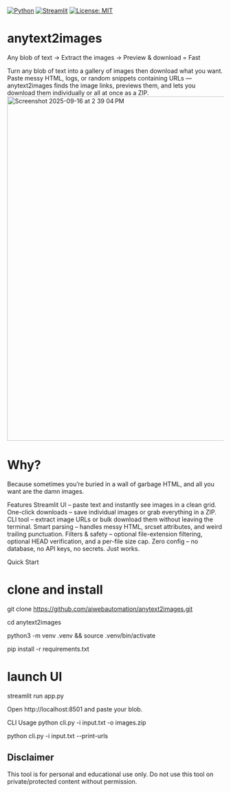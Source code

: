 [![Python](https://img.shields.io/badge/python-3.9%2B-blue.svg)](https://www.python.org/)
[![Streamlit](https://img.shields.io/badge/streamlit-app-red.svg)](https://streamlit.io/)
[![License: MIT](https://img.shields.io/badge/License-MIT-green.svg)](LICENSE)

# anytext2images
Any blob of text → Extract the images → Preview & download = Fast

Turn any blob of text into a gallery of images then download what you want.
Paste messy HTML, logs, or random snippets containing URLs — anytext2images finds the image links, previews them, and lets you download them individually or all at once as a ZIP.
<img width="800" height="800" alt="Screenshot 2025-09-16 at 2 39 04 PM" src="https://github.com/user-attachments/assets/be51a739-9c7a-4e19-9f2f-238aff8cbfe5" />

# Why?
Because sometimes you’re buried in a wall of garbage HTML, and all you want are the damn images.

Features
Streamlit UI – paste text and instantly see images in a clean grid.
One-click downloads – save individual images or grab everything in a ZIP.
CLI tool – extract image URLs or bulk download them without leaving the terminal.
Smart parsing – handles messy HTML, srcset attributes, and weird trailing punctuation.
Filters & safety – optional file-extension filtering, optional HEAD verification, and a per-file size cap.
Zero config – no database, no API keys, no secrets. Just works.



Quick Start
# clone and install
git clone https://github.com/aiwebautomation/anytext2images.git

cd anytext2images

python3 -m venv .venv && source .venv/bin/activate

pip install -r requirements.txt

# launch UI
streamlit run app.py

Open http://localhost:8501 and paste your blob.



CLI Usage
 python cli.py -i input.txt -o images.zip
 
 python cli.py -i input.txt --print-urls

## Disclaimer
This tool is for personal and educational use only.
Do not use this tool on private/protected content without permission.
